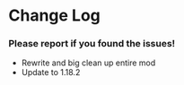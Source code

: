 # Change Log

### Please report if you found the issues!

* Rewrite and big clean up entire mod
* Update to 1.18.2
